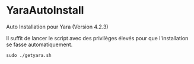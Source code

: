 # YaraAutoInstall
Auto Installation pour Yara (Version 4.2.3)

Il suffit de lancer le script avec des privilèges élevés pour que l'installation se fasse automatiquement.

```
sudo ./getyara.sh
```
